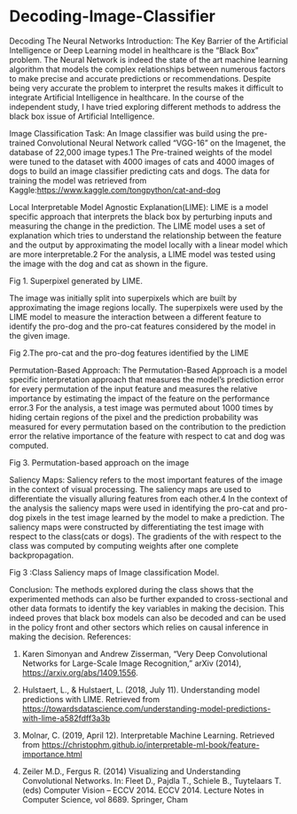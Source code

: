 # Decoding-Image-Classifier
Decoding The Neural Networks
Introduction:
	The Key Barrier of the Artificial Intelligence or Deep Learning model in healthcare is the “Black Box” problem. The Neural Network is indeed the state of the art machine learning algorithm that models the complex relationships between numerous factors to make precise and accurate predictions or recommendations. Despite being very accurate the problem to interpret the results makes it difficult to integrate Artificial Intelligence in healthcare. In the course of the independent study, I have tried exploring different methods to address the black box issue of Artificial Intelligence.

Image Classification Task:
	An Image classifier was build using the pre-trained Convolutional Neural Network called “VGG-16” on the Imagenet, the database of 22,000 image types.1 The Pre-trained weights of the model were tuned to the dataset with 4000 images of cats and 4000 images of dogs to build an image classifier predicting cats and dogs. The data for training the model was retrieved from Kaggle:https://www.kaggle.com/tongpython/cat-and-dog 

Local Interpretable Model Agnostic Explanation(LIME):
	LIME is a model specific approach that interprets the black box by perturbing inputs and measuring the change in the prediction. The LIME model uses a set of explanation which tries to understand the relationship between the feature and the output by approximating the model locally with a linear model which are more interpretable.2 For the analysis, a LIME model was tested using the image with the dog and cat as shown in the figure.


Fig 1. Superpixel generated by LIME. 


The image was initially split into superpixels which are built by approximating the image regions locally. The superpixels were used by the LIME model to measure the interaction between a different feature to identify the pro-dog and the pro-cat features considered by the model in the given image.


Fig 2.The pro-cat and the pro-dog features identified by the LIME

Permutation-Based Approach:
	The Permutation-Based Approach is a model specific interpretation approach that measures the model’s prediction error for every permutation of the input feature and measures the relative importance by estimating the impact of the feature on the performance error.3 For the analysis, a test image was permuted about 1000 times by hiding certain regions of the pixel and the prediction probability was measured for every permutation based on the contribution to the prediction error the relative importance of the feature with respect to cat and dog was computed.



Fig 3. Permutation-based approach on the image

Saliency Maps:
	Saliency refers to the most important features of the image in the context of visual processing. The saliency maps are used to differentiate the visually alluring features from each other.4 In the context of the analysis the saliency maps were used in identifying the pro-cat and pro-dog pixels in the test image learned by the model to make a prediction. The saliency maps were constructed by differentiating the test image with respect to the class(cats or dogs). The gradients of the with respect to the class was computed by computing weights after one complete backpropagation.

Fig 3 :Class Saliency maps of Image classification Model.

Conclusion:
	The methods explored during the class shows that the experimented methods can also be further expanded to cross-sectional and other data formats to identify the key variables in making the decision. This indeed proves that black box models can also be decoded and can be used in the policy front and other sectors which relies on causal inference in making the decision. 
References:
1)	Karen Simonyan and Andrew Zisserman, “Very Deep Convolutional Networks for Large-Scale Image Recognition,” arXiv (2014), https://arxiv.org/abs/1409.1556.
2)	Hulstaert, L., & Hulstaert, L. (2018, July 11). Understanding model predictions with LIME. Retrieved from https://towardsdatascience.com/understanding-model-predictions-with-lime-a582fdff3a3b
3)	Molnar, C. (2019, April 12). Interpretable Machine Learning. Retrieved from https://christophm.github.io/interpretable-ml-book/feature-importance.html

4) 	Zeiler M.D., Fergus R. (2014) Visualizing and Understanding Convolutional Networks. In: Fleet D., Pajdla T., Schiele B., Tuytelaars T. (eds) Computer Vision – ECCV 2014. ECCV 2014. Lecture Notes in Computer Science, vol 8689. Springer, Cham

